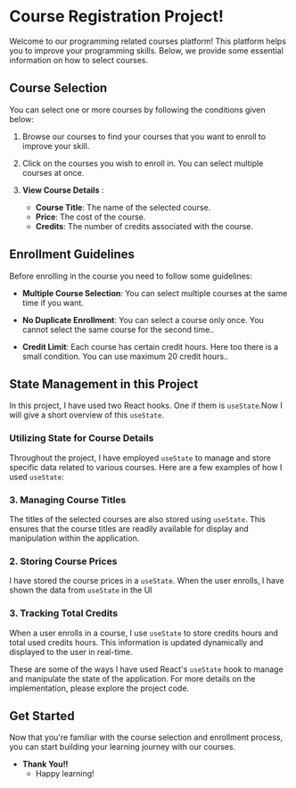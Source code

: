 # Course Registration Project!

Welcome to our programming related courses platform! This platform helps you to improve your programming skills. Below, we provide some essential information on how to select courses.

## Course Selection

You can select one or more courses by following the conditions given below:

1. Browse our courses to find your courses that you want to enroll to improve your skill.

2. Click on the courses you wish to enroll in. You can select multiple courses at once.

3. **View Course Details** :

   - **Course Title**: The name of the selected course.
   - **Price**: The cost of the course.
   - **Credits**: The number of credits associated with the course.

## Enrollment Guidelines

Before enrolling in the course you need to follow some guidelines:

- **Multiple Course Selection**: You can select multiple courses at the same time if you want.

- **No Duplicate Enrollment**: You can select a course only once. You cannot select the same course for the second time..

- **Credit Limit**: Each course has certain credit hours. Here too there is a small condition. You can use maximum 20 credit hours..

## State Management in this Project

In this project, I have used two React hooks. One if them is `useState`.Now I will give a short overview of this `useState`.

### Utilizing State for Course Details

Throughout the project, I have employed `useState` to manage and store specific data related to various courses. Here are a few examples of how I used `useState`:

### 3. Managing Course Titles
The titles of the selected courses are also stored using `useState`. This ensures that the course titles are readily available for display and manipulation within the application.

### 2. Storing Course Prices
I have stored the course prices in a `useState`. When the user enrolls, I have shown the data from `useState` in the UI

### 3. Tracking Total Credits
When a user enrolls in a course, I use `useState` to store credits hours and total used credits hours. This information is updated dynamically and displayed to the user in real-time.

These are some of the ways I have used React's `useState` hook to manage and manipulate the state of the application. For more details on the implementation, please explore the project code.
      

## Get Started

Now that you're familiar with the course selection and enrollment process, you can start building your learning journey with our courses.

- **Thank You!!**
   - Happy learning!
